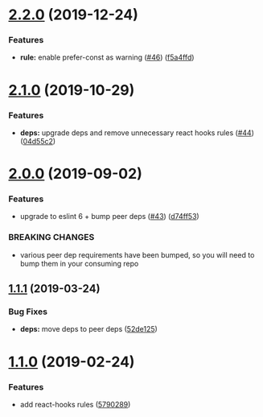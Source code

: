 # [2.2.0](https://github.com/jdb8/eslint-config/compare/v2.1.0...v2.2.0) (2019-12-24)


### Features

* **rule:** enable prefer-const as warning ([#46](https://github.com/jdb8/eslint-config/issues/46)) ([f5a4ffd](https://github.com/jdb8/eslint-config/commit/f5a4ffd7648360644d0192ff9ef067af23df5369))

# [2.1.0](https://github.com/jdb8/eslint-config/compare/v2.0.0...v2.1.0) (2019-10-29)


### Features

* **deps:** upgrade deps and remove unnecessary react hooks rules ([#44](https://github.com/jdb8/eslint-config/issues/44)) ([04d55c2](https://github.com/jdb8/eslint-config/commit/04d55c272c32708ad953710df382c906e6e3dc41))

# [2.0.0](https://github.com/jdb8/eslint-config/compare/v1.1.1...v2.0.0) (2019-09-02)


### Features

* upgrade to eslint 6 + bump peer deps ([#43](https://github.com/jdb8/eslint-config/issues/43)) ([d74ff53](https://github.com/jdb8/eslint-config/commit/d74ff53))


### BREAKING CHANGES

* various peer dep requirements have been bumped, so you will need
to bump them in your consuming repo

## [1.1.1](https://github.com/jdb8/eslint-config/compare/v1.1.0...v1.1.1) (2019-03-24)


### Bug Fixes

* **deps:** move deps to peer deps ([52de125](https://github.com/jdb8/eslint-config/commit/52de125))

# [1.1.0](https://github.com/jdb8/eslint-config/compare/v1.0.0...v1.1.0) (2019-02-24)


### Features

* add react-hooks rules ([5790289](https://github.com/jdb8/eslint-config/commit/5790289))
